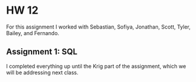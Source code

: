 # HW 12

For this assignment I worked with Sebastian, Sofiya, Jonathan, Scott, Tyler, Bailey, and Fernando. 

## Assignment 1: SQL
I completed everything up until the Krig part of the assignment, which we will be addressing next class.
